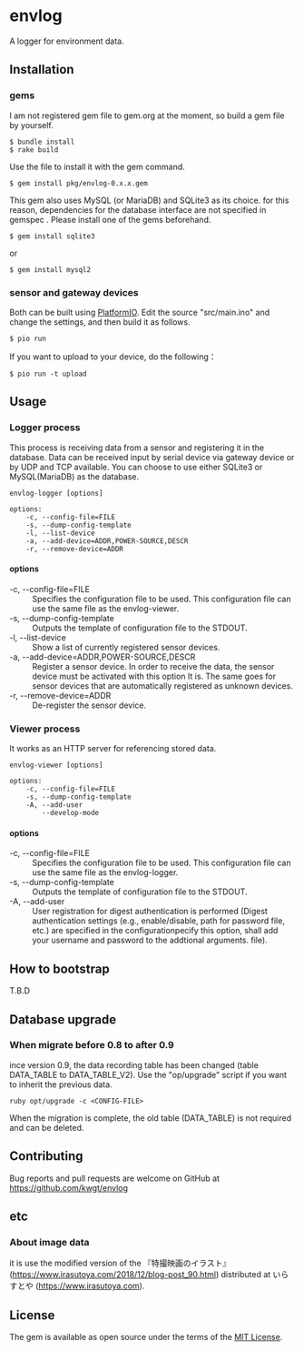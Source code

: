 # envlog
A logger for environment data.

## Installation
### gems
I am not registered gem file to gem.org at the moment, so build  a gem file by yourself.

```
$ bundle install
$ rake build
```

Use the file to install it with the gem command.

```
$ gem install pkg/envlog-0.x.x.gem
```

This gem also uses MySQL (or MariaDB) and SQLite3 as its choice. for this reason, dependencies for the database interface are not specified in gemspec . Please install one of the gems beforehand.

```
$ gem install sqlite3
```
or
```
$ gem install mysql2
```

### sensor and gateway devices
Both can be built using [PlatformIO](https://platformio.org/). Edit the source "src/main.ino" and change the settings, and then build it as follows.

```
$ pio run
```

If you want to upload to your device, do the following：
```
$ pio run -t upload
```

## Usage
### Logger process
This process is receiving data from a sensor and registering it in the database. Data can be received  input by serial device via  gateway device or by UDP and TCP available. You can choose to use either SQLite3 or MySQL(MariaDB) as the database.

```
envlog-logger [options]

options:
    -c, --config-file=FILE
    -s, --dump-config-template
    -l, --list-device
    -a, --add-device=ADDR,POWER-SOURCE,DESCR
    -r, --remove-device=ADDR
```

#### options
<dl>
  <dt>-c, --config-file=FILE</dt>
  <dd>Specifies the configuration file to be used. This configuration file can use the same file as the envlog-viewer.</dd>

  <dt>-s, --dump-config-template</dt>
  <dd>Outputs the template of configuration file to the STDOUT. </dd>

  <dt>-l, --list-device</dt>
  <dd>Show a list of currently registered sensor devices.</dd>

  <dt>-a, --add-device=ADDR,POWER-SOURCE,DESCR</dt>
  <dd>Register a sensor device. In order to receive the data, the sensor device must be activated with this option It is. The same goes for sensor devices that are automatically registered as unknown devices.</dd>

  <dt>-r, --remove-device=ADDR</dt>
  <dd>De-register the sensor device.</dd>
</dl>

### Viewer process
It works as an HTTP server for referencing stored data.

```
envlog-viewer [options]

options:
    -c, --config-file=FILE
    -s, --dump-config-template
    -A, --add-user
        --develop-mode
```

#### options
<dl>
  <dt>-c, --config-file=FILE</dt>
  <dd>Specifies the configuration file to be used. This configuration file can use the same file as the envlog-logger.</dd>

  <dt>-s, --dump-config-template</dt>
  <dd>Outputs the template of configuration file to the STDOUT. </dd>

  <dt>-A, --add-user</dt>
  <dd>User registration for digest authentication is performed (Digest authentication settings (e.g., enable/disable, path for password file, etc.) are specified in the configurationpecify this option, shall add your username and password to the addtional arguments.
file). </dd>
</dl>

## How to bootstrap
T.B.D

## Database upgrade

### When migrate before 0.8 to after 0.9
ince version 0.9, the data recording table has been changed (table DATA\_TABLE to DATA\_TABLE\_V2). Use the "op/upgrade" script if you want to inherit the previous data.

```
ruby opt/upgrade -c <CONFIG-FILE>
```

When the migration is complete, the old table (DATA\_TABLE) is not required and can be deleted.

## Contributing
Bug reports and pull requests are welcome on GitHub at https://github.com/kwgt/envlog

## etc
### About image data
it is use the modified version of the 『特撮映画のイラスト』(https://www.irasutoya.com/2018/12/blog-post_90.html) distributed at いらすとや (https://www.irasutoya.com).

## License
The gem is available as open source under the terms of the [MIT License](https://opensource.org/licenses/MIT).
